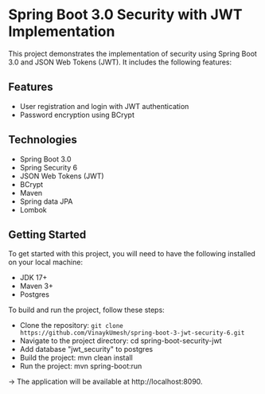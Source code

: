 # Spring Boot 3.0 Security with JWT Implementation
This project demonstrates the implementation of security using Spring Boot 3.0 and JSON Web Tokens (JWT). It includes the following features:

## Features
* User registration and login with JWT authentication
* Password encryption using BCrypt

## Technologies
* Spring Boot 3.0
* Spring Security 6
* JSON Web Tokens (JWT)
* BCrypt
* Maven
* Spring data JPA
* Lombok
 
## Getting Started
To get started with this project, you will need to have the following installed on your local machine:

* JDK 17+
* Maven 3+
* Postgres


To build and run the project, follow these steps:

* Clone the repository: `git clone https://github.com/VinaykUmesh/spring-boot-3-jwt-security-6.git`
* Navigate to the project directory: cd spring-boot-security-jwt
* Add database "jwt_security" to postgres 
* Build the project: mvn clean install
* Run the project: mvn spring-boot:run 

-> The application will be available at http://localhost:8090.

